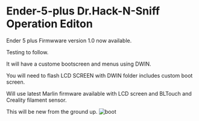 
# Ender-5-plus Dr.Hack-N-Sniff Operation Editon
Ender 5 plus Firmwware version 1.0 now available.

Testing to follow.

It will have a custome bootscreen and menus using DWIN. 

You will need to flash LCD SCREEN with DWIN folder includes custom boot screen.

Will use latest Marlin firmware available with LCD screen and BLTouch and Creality filament sensor.

This will be new from the ground up.
![boot](https://user-images.githubusercontent.com/79821761/110332211-ae185280-7fe5-11eb-9365-93d4e94e9616.GIF)
